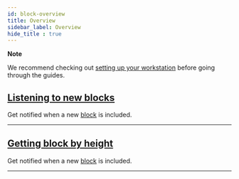 ```yaml
---
id: block-overview
title: Overview
sidebar_label: Overview
hide_title : true
---
```


<div class=info>

**Note**

We recommend checking out [setting up your workstation][Workstation] before going through the guides.

</div>

## [Listening to new blocks](./listening-new-blocks.md)

Get notified when a new [block](../../protocol/block.md) is included.

***

## [Getting block by height](./getting-block-by-height.md)

Get notified when a new [block](../../protocol/block.md) is included.

***

[Workstation]: ../../getting-started/setting-up-workstation.md